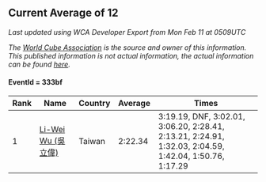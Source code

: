 ## Current Average of 12

*Last updated using WCA Developer Export from Mon Feb 11 at 0509UTC*

*The [World Cube Association](https://www.worldcubeassociation.org) is the source and owner of this information. This published information is not actual information, the actual information can be found [here](https://www.worldcubeassociation.org/results).*

#### EventId = 333bf

|Rank|Name|Country|Average|Times|  
|--|--|--|--|--|  
|1|[Li-Wei Wu (吳立偉)](https://www.worldcubeassociation.org/persons/2018WULI01)|Taiwan|2:22.34|3:19.19, DNF, 3:02.01, 3:06.20, 2:28.41, 2:13.21, 2:24.91, 1:32.03, 2:04.59, 1:42.04, 1:50.76, 1:17.29|  
